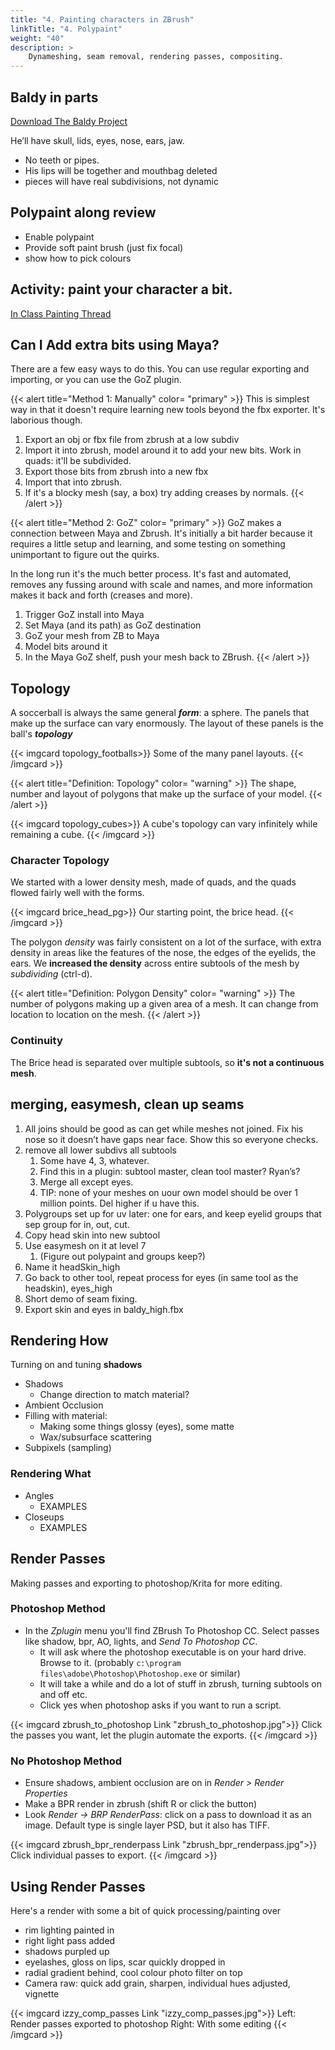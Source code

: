 ```yaml
---
title: "4. Painting characters in ZBrush"
linkTitle: "4. Polypaint"
weight: "40"
description: >
    Dynameshing, seam removal, rendering passes, compositing.
---
```


<!--

## Review Of Progress

Week 7 detail sculpting:

<a class="btn btn-lg btn-primary mr-3 mb-4" href="https://laureate-au.blackboard.com/webapps/discussionboard/do/message?action=list_messages&course_id=_89547_1&nav=discussion_board_entry&conf_id=_152757_1&forum_id=_866559_1&message_id=_2226714_1" target="_blank">Week 7 Progress Thread<i class="fas fa-arrow-alt-circle-right ml-2"></i></a>

Stuff that was **easy**? Stuff **less easy** than expected?

 ## A2 extension and delivery.

**Delivery:** Wednesday, July 29 (as discussed last week).

We're going to **push our model over to Painter**, which is different to last trimester's students
* I'll be **updating the deliverables** in the next few days.
* It'll be a combination of working files and screenshots. 

-->

## Baldy in parts

<a class="btn btn-lg btn-primary mr-3 mb-4" href="https://www.dropbox.com/s/zd70nryct1p600y/Baldy_zb_to_painter.zip?dl=1" target="_blank">Download The Baldy Project<i class="fas fa-arrow-alt-circle-right ml-2"></i></a>

He’ll have skull, lids, eyes, nose, ears, jaw.
* No teeth or pipes.
* His lips will be together and mouthbag deleted
* pieces will have real subdivisions, not dynamic

## Polypaint along review
* Enable polypaint
* Provide soft paint brush (just fix focal)
* show how to pick colours 

<!-- 
Me prep: Add polypaint to him and see if can get it through the process. Bake as id map and duplicate texture
-->
## Activity: paint your character a bit.
<a class="btn btn-lg btn-primary mr-3 mb-4" href="https://laureate-au.blackboard.com/webapps/discussionboard/do/message?action=list_messages&course_id=_89547_1&nav=discussion_board_entry&conf_id=_152757_1&forum_id=_866560_1&message_id=_2226746_1" target="_blank">In Class Painting Thread<i class="fas fa-arrow-alt-circle-right ml-2"></i></a>

## Can I Add extra bits using Maya?

There are a few easy ways to do this. You can use regular exporting and importing, or you can use the GoZ plugin.

{{< alert title="Method 1: Manually" color= "primary" >}}
This is simplest way in that it doesn't require learning new tools beyond the fbx exporter. It's laborious though.
1. Export an obj or fbx file from zbrush at a low subdiv
2. Import it into zbrush, model around it to add your new bits. Work in quads: it'll be subdivided.
3. Export those bits from zbrush into a new fbx
4. Import that into zbrush.
5. If it's a blocky mesh (say, a box) try adding creases by normals.
{{< /alert >}}

{{< alert title="Method 2: GoZ" color= "primary" >}}
GoZ makes a connection between Maya and Zbrush. It's initially a bit harder because it requires a little setup and learning, and some testing on something unimportant to figure out the quirks.

In the long run it's the much better process. It's fast and automated, removes any fussing around with scale and names, and more information makes it back and forth (creases and more).

1. Trigger GoZ install into Maya
1. Set Maya (and its path) as GoZ destination
1. GoZ your mesh from ZB to Maya
1. Model bits around it
1. In the Maya GoZ shelf, push your mesh back to ZBrush.
{{< /alert >}}

## Topology

A soccerball is always the same general **_form_**: a sphere. The panels that make up the surface can vary enormously. The layout of these panels is the ball's _**topology**_

{{< imgcard topology_footballs>}}
Some of the many panel layouts.
{{< /imgcard >}}

{{< alert title="Definition: Topology" color= "warning" >}}
The shape, number and layout of polygons that make up the surface of your model.
{{< /alert >}}

{{< imgcard topology_cubes>}}
A cube's topology can vary infinitely while remaining a cube.
{{< /imgcard >}}

### Character Topology

We started with a lower density mesh, made of quads, and the quads flowed fairly well with the forms.

{{< imgcard brice_head_pg>}}
Our starting point, the brice head.
{{< /imgcard >}}

The polygon _density_ was fairly consistent on a lot of the surface, with extra density in areas like the features of the nose, the edges of the eyelids, the ears. We **increased the density** across entire subtools of the mesh by _subdividing_ (ctrl-d).

{{< alert title="Definition: Polygon Density" color= "warning" >}}
The number of polygons making up a given area of a mesh. It can change from location to location on the mesh.
{{< /alert >}}

### Continuity

The Brice head is separated over multiple subtools, so **it's not a continuous mesh**.

##  merging, easymesh, clean up seams

1. All joins should be good as can get while meshes not joined. Fix his nose so it doesn’t have gaps near face. Show this so everyone checks.
3. remove all lower subdivs all subtools
	1. Some have 4, 3, whatever. 
	2. Find this in a plugin: subtool master, clean tool master? Ryan’s?
	3. Merge all except eyes.
	4. TIP: none of your meshes on uour own model should be over 1 million points. Del higher if u have this.
1. Polygroups set up for uv later: one for ears, and keep eyelid groups that sep group for in, out, cut.
2. Copy head skin into new subtool
3. Use easymesh on it at level 7
	1. (Figure out polypaint and groups keep?)
5. Name it headSkin_high
6. Go back to other tool, repeat process for eyes (in same tool as the headskin), eyes_high
7. Short demo of seam fixing. 
8. Export skin and eyes in baldy_high.fbx

<!-- 

##  low poly auto
8. Duplicate each tool, give _low suffix
9. Decimate skin to 8k
10. Decimate eyes to .5k
11. Weld, fix mesh, test integrity
12. Export fbx of head, eyes baldy_low.fbx

##  Maya quick uvs
1. Import into new maya scene
2. Dont mess with position
3. Mesh cleanup->fix manifold.
4. Create auto uvs
5. Unfold
6. Layout
7. Soften/harden by texture borders
8. Delete history
9. Export fbx again

## Painter:
1. New file from low fbx
2. Bake normals from high on 1024
3. If it works go 2k and bake all maps except colour id
4. Try colour id from vert colours
5. Dupe id map and add to fill layer
6. Celebrate.

-->

## Rendering How

Turning on and tuning **shadows**
* Shadows
  * Change direction to match material?
* Ambient Occlusion
* Filling with material:
    * Making some things glossy (eyes), some matte
    * Wax/subsurface scattering
* Subpixels (sampling)

### Rendering What

* Angles
  * EXAMPLES 
* Closeups
  * EXAMPLES

## Render Passes

Making passes and exporting to photoshop/Krita for more editing.

### Photoshop Method

* In the _Zplugin_ menu you'll find ZBrush To Photoshop CC. Select passes like shadow, bpr, AO, lights, and _Send To Photoshop CC_.
    * It will ask where the photoshop executable is on your hard drive. Browse to it. (probably `c:\program files\adobe\Photoshop\Photoshop.exe` or similar)
    * It will take a while and do a lot of stuff in zbrush, turning subtools on and off etc.
    * Click yes when photoshop asks if you want to run a script.

{{< imgcard zbrush_to_photoshop Link "zbrush_to_photoshop.jpg">}}
Click the passes you want, let the plugin automate the exports.
{{< /imgcard >}}

### No Photoshop Method

* Ensure shadows, ambient occlusion are on in _Render \> Render Properties_
* Make a BPR render in zbrush (shift R or click the button)
* Look _Render -> BRP RenderPass_: click on a pass to download it as an image. Default type is single layer PSD, but it also has TIFF.

{{< imgcard zbrush_bpr_renderpass Link "zbrush_bpr_renderpass.jpg">}}
Click individual passes to export.
{{< /imgcard >}}

## Using Render Passes

Here's a render with some a bit of quick processing/painting over
  - rim lighting painted in
  - right light pass added
  - shadows purpled up
  - eyelashes, gloss on lips, scar quickly dropped in
  - radial gradient behind, cool colour photo filter on top
  - Camera raw: quick add grain, sharpen, individual hues adjusted, vignette

{{< imgcard izzy_comp_passes Link "izzy_comp_passes.jpg">}}
Left: Render passes exported to photoshop  Right: With some editing
{{< /imgcard >}}
